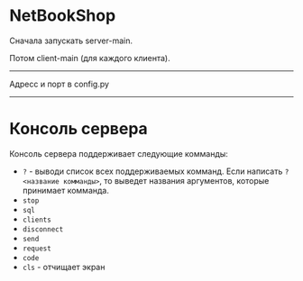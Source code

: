 # NetBookShop

Сначала запускать server-main.

Потом client-main (для каждого клиента).

---
Адресс и порт в config.py

---
# Консоль сервера
Консоль сервера поддерживает следующие комманды:
- `?` - выводи список всех поддерживаемых комманд. Если написать `? <название комманды>`, то выведет названия аргументов, которые принимает комманда.
- `stop`
- `sql`
- `clients`
- `disconnect`
- `send`
- `request`
- `code`
- `cls` - отчищает экран
 

